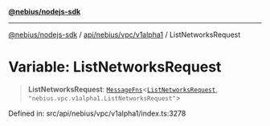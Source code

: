 [**@nebius/nodejs-sdk**](../../../../../README.md)

---

[@nebius/nodejs-sdk](../../../../../README.md) / [api/nebius/vpc/v1alpha1](../README.md) / ListNetworksRequest

# Variable: ListNetworksRequest

> **ListNetworksRequest**: [`MessageFns`](../../../../../runtime/protos/core/interfaces/MessageFns.md)\<[`ListNetworksRequest`](../interfaces/ListNetworksRequest.md), `"nebius.vpc.v1alpha1.ListNetworksRequest"`\>

Defined in: src/api/nebius/vpc/v1alpha1/index.ts:3278
